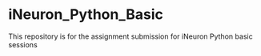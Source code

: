# iNeuron_Python_Basic
This repository is for the assignment submission for iNeuron Python basic sessions

